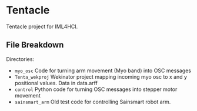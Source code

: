 # Tentacle

Tentacle project for IML4HCI.

## File Breakdown

Directories:
- `myo_osc` Code for turning arm movement (Myo band) into OSC messages
- `Tenta_wekproj`  Wekinator project mapping incoming myo osc to x and y positional values. Data in data.arff
- `control` Python code for turning OSC messages into stepper motor movement 
- `sainsmart_arm` Old test code for controlling Sainsmart robot arm.
